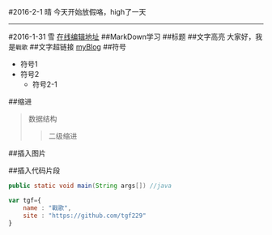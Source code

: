 #2016-2-1   晴
今天开始放假咯，high了一天

---

#2016-1-31  雪 [在线编辑地址](http://mahua.jser.me/)
##MarkDown学习
##标题
##文字高亮
大家好，我是`戰歌`
##文字超链接
[myBlog](https://github.com/tgf229/blog)
##符号
* 符号1
* 符号2
    *  符号2-1

##缩进
> 数据结构
>> 二级缩进

##插入图片
![]()

##插入代码片段
```java
public static void main(String args[]) //java
```
```javascript
var tgf={
    name : "戰歌",
    site : "https://github.com/tgf229"
}
```



